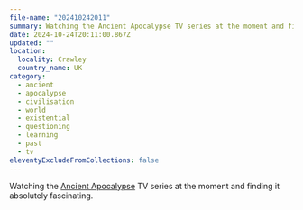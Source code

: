 ```yaml
---
file-name: "202410242011"
summary: Watching the Ancient Apocalypse TV series at the moment and finding it absolutely fascinating.
date: 2024-10-24T20:11:00.867Z
updated: ""
location:
  locality: Crawley
  country_name: UK
category:
  - ancient
  - apocalypse
  - civilisation
  - world
  - existential
  - questioning
  - learning
  - past
  - tv
eleventyExcludeFromCollections: false
---
```


Watching the [Ancient Apocalypse](https://www.imdb.com/title/tt22807484/) TV series at the moment and finding it absolutely fascinating.
